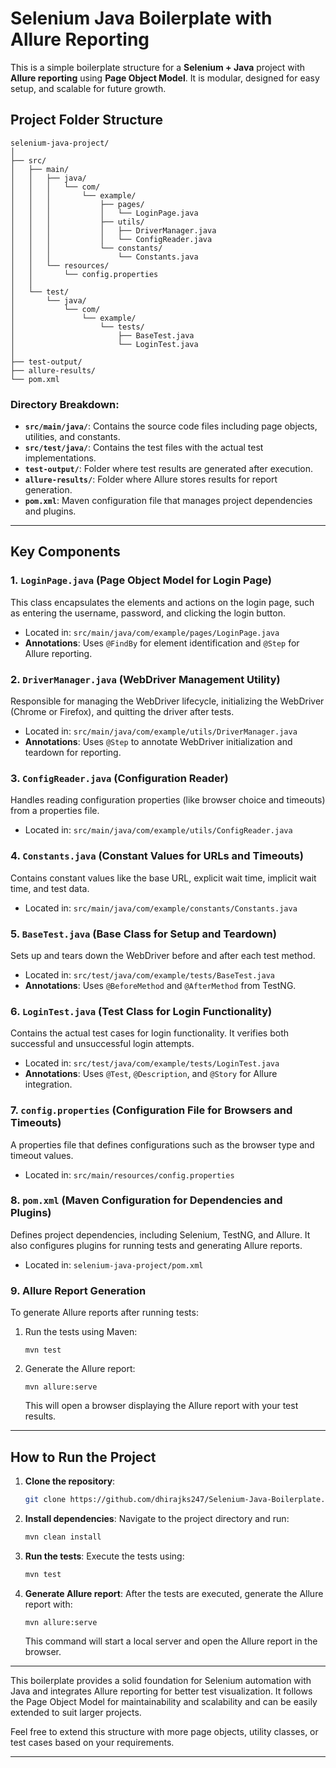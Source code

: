 # Selenium Java Boilerplate with Allure Reporting

This is a simple boilerplate structure for a **Selenium + Java** project with **Allure reporting** using **Page Object Model**. It is modular, designed for easy setup, and scalable for future growth.

## Project Folder Structure

```
selenium-java-project/
│
├── src/
│   ├── main/
│   │   ├── java/
│   │   │   └── com/
│   │   │       └── example/
│   │   │           ├── pages/
│   │   │           │   └── LoginPage.java
│   │   │           ├── utils/
│   │   │           │   ├── DriverManager.java
│   │   │           │   └── ConfigReader.java
│   │   │           └── constants/
│   │   │               └── Constants.java
│   │   └── resources/
│   │       └── config.properties
│   │
│   └── test/
│       └── java/
│           └── com/
│               └── example/
│                   └── tests/
│                       ├── BaseTest.java
│                       └── LoginTest.java
│
├── test-output/
├── allure-results/
└── pom.xml
```

### **Directory Breakdown:**

- **`src/main/java/`**: Contains the source code files including page objects, utilities, and constants.
- **`src/test/java/`**: Contains the test files with the actual test implementations.
- **`test-output/`**: Folder where test results are generated after execution.
- **`allure-results/`**: Folder where Allure stores results for report generation.
- **`pom.xml`**: Maven configuration file that manages project dependencies and plugins.

---

## Key Components

### **1. `LoginPage.java` (Page Object Model for Login Page)**

This class encapsulates the elements and actions on the login page, such as entering the username, password, and clicking the login button.

- Located in: `src/main/java/com/example/pages/LoginPage.java`
- **Annotations**: Uses `@FindBy` for element identification and `@Step` for Allure reporting.

### **2. `DriverManager.java` (WebDriver Management Utility)**

Responsible for managing the WebDriver lifecycle, initializing the WebDriver (Chrome or Firefox), and quitting the driver after tests.

- Located in: `src/main/java/com/example/utils/DriverManager.java`
- **Annotations**: Uses `@Step` to annotate WebDriver initialization and teardown for reporting.

### **3. `ConfigReader.java` (Configuration Reader)**

Handles reading configuration properties (like browser choice and timeouts) from a properties file.

- Located in: `src/main/java/com/example/utils/ConfigReader.java`

### **4. `Constants.java` (Constant Values for URLs and Timeouts)**

Contains constant values like the base URL, explicit wait time, implicit wait time, and test data.

- Located in: `src/main/java/com/example/constants/Constants.java`

### **5. `BaseTest.java` (Base Class for Setup and Teardown)**

Sets up and tears down the WebDriver before and after each test method.

- Located in: `src/test/java/com/example/tests/BaseTest.java`
- **Annotations**: Uses `@BeforeMethod` and `@AfterMethod` from TestNG.

### **6. `LoginTest.java` (Test Class for Login Functionality)**

Contains the actual test cases for login functionality. It verifies both successful and unsuccessful login attempts.

- Located in: `src/test/java/com/example/tests/LoginTest.java`
- **Annotations**: Uses `@Test`, `@Description`, and `@Story` for Allure integration.

### **7. `config.properties` (Configuration File for Browsers and Timeouts)**

A properties file that defines configurations such as the browser type and timeout values.

- Located in: `src/main/resources/config.properties`

### **8. `pom.xml` (Maven Configuration for Dependencies and Plugins)**

Defines project dependencies, including Selenium, TestNG, and Allure. It also configures plugins for running tests and generating Allure reports.

- Located in: `selenium-java-project/pom.xml`

### **9. Allure Report Generation**

To generate Allure reports after running tests:

1. Run the tests using Maven:
   ```
   mvn test
   ```
   
2. Generate the Allure report:
   ```
   mvn allure:serve
   ```
   This will open a browser displaying the Allure report with your test results.

---

## How to Run the Project

1. **Clone the repository**:
   ```bash
   git clone https://github.com/dhirajks247/Selenium-Java-Boilerplate.git
   ```

2. **Install dependencies**:
   Navigate to the project directory and run:
   ```bash
   mvn clean install
   ```

3. **Run the tests**:
   Execute the tests using:
   ```bash
   mvn test
   ```

4. **Generate Allure report**:
   After the tests are executed, generate the Allure report with:
   ```bash
   mvn allure:serve
   ```
   This command will start a local server and open the Allure report in the browser.

---


This boilerplate provides a solid foundation for Selenium automation with Java and integrates Allure reporting for better test visualization. It follows the Page Object Model for maintainability and scalability and can be easily extended to suit larger projects.

Feel free to extend this structure with more page objects, utility classes, or test cases based on your requirements.

---
